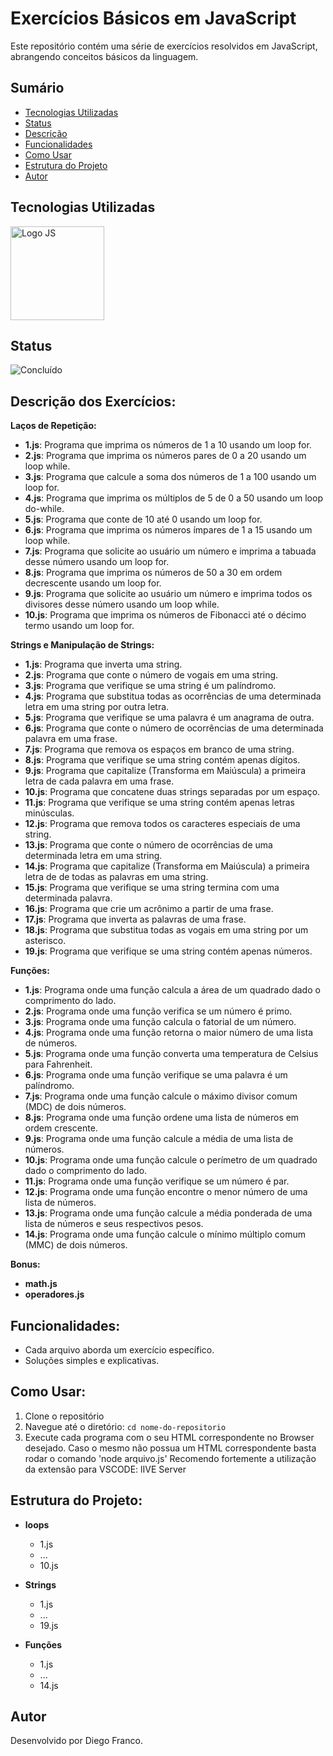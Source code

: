 # Exercícios Básicos em JavaScript

Este repositório contém uma série de exercícios resolvidos em JavaScript, abrangendo conceitos básicos da linguagem.

## Sumário

- [Tecnologias Utilizadas](#tecnologias-utilizadas)
- [Status](#status)
- [Descrição](#descrição)
- [Funcionalidades](#funcionalidades)
- [Como Usar](#como-usar)
- [Estrutura do Projeto](#estrutura-do-projeto)
- [Autor](#autor)

## Tecnologias Utilizadas

<div style="display: flex; flex-direction: row;">
  <div style="margin-right: 20px; display: flex; justify-content: flex-start;">
    <img src="img/js.png" alt="Logo JS" width="150"/>
  </div>
</div>

## Status

![Concluído](http://img.shields.io/static/v1?label=STATUS&message=CONCLUIDO&color=GREEN&style=for-the-badge)

## Descrição dos Exercícios:

**Laços de Repetição:**

- **1.js**: Programa que imprima os números de 1 a 10 usando um loop for.
- **2.js**: Programa que imprima os números pares de 0 a 20 usando um loop while.
- **3.js**: Programa que calcule a soma dos números de 1 a 100 usando um loop for.
- **4.js**: Programa que imprima os múltiplos de 5 de 0 a 50 usando um loop do-while.
- **5.js**: Programa que conte de 10 até 0 usando um loop for.
- **6.js**: Programa que imprima os números ímpares de 1 a 15 usando um loop while.
- **7.js**: Programa que solicite ao usuário um número e imprima a tabuada desse número usando um loop for.
- **8.js**: Programa que imprima os números de 50 a 30 em ordem decrescente usando um loop for.
- **9.js**: Programa que solicite ao usuário um número e imprima todos os divisores desse número usando um loop while.
- **10.js**: Programa que imprima os números de Fibonacci até o décimo termo usando um loop for.

**Strings e Manipulação de Strings:**

- **1.js**: Programa que inverta uma string.
- **2.js**: Programa que conte o número de vogais em uma string.
- **3.js**: Programa que verifique se uma string é um palíndromo.
- **4.js**: Programa que substitua todas as ocorrências de uma determinada letra em uma string por outra letra.
- **5.js**: Programa que verifique se uma palavra é um anagrama de outra.
- **6.js**: Programa que conte o número de ocorrências de uma determinada palavra em uma frase.
- **7.js**: Programa que remova os espaços em branco de uma string.
- **8.js**: Programa que verifique se uma string contém apenas dígitos.
- **9.js**: Programa que capitalize (Transforma em Maiúscula) a primeira letra de cada palavra em uma frase.
- **10.js**: Programa que concatene duas strings separadas por um espaço.
- **11.js**: Programa que verifique se uma string contém apenas letras minúsculas.
- **12.js**: Programa que remova todos os caracteres especiais de uma string.
- **13.js**: Programa que conte o número de ocorrências de uma determinada letra em uma string.
- **14.js**: Programa que capitalize (Transforma em Maiúscula) a primeira letra de de todas as palavras em uma string.
- **15.js**: Programa que verifique se uma string termina com uma determinada palavra.
- **16.js**: Programa que crie um acrônimo a partir de uma frase.
- **17.js**: Programa que inverta as palavras de uma frase.
- **18.js**: Programa que substitua todas as vogais em uma string por um asterisco.
- **19.js**: Programa que verifique se uma string contém apenas números.

**Funções:**

- **1.js**: Programa onde uma função calcula a área de um quadrado dado o comprimento do lado.
- **2.js**: Programa onde uma função verifica se um número é primo.
- **3.js**: Programa onde uma função calcula o fatorial de um número.
- **4.js**: Programa onde uma função retorna o maior número de uma lista de números.
- **5.js**: Programa onde uma função converta uma temperatura de Celsius para Fahrenheit.
- **6.js**: Programa onde uma função verifique se uma palavra é um palíndromo.
- **7.js**: Programa onde uma função calcule o máximo divisor comum (MDC) de dois números.
- **8.js**: Programa onde uma função ordene uma lista de números em ordem crescente.
- **9.js**: Programa onde uma função calcule a média de uma lista de números.
- **10.js**: Programa onde uma função calcule o perímetro de um quadrado dado o comprimento do lado.
- **11.js**: Programa onde uma função verifique se um número é par.
- **12.js**: Programa onde uma função encontre o menor número de uma lista de números.
- **13.js**: Programa onde uma função calcule a média ponderada de uma lista de números e seus respectivos pesos.
- **14.js**: Programa onde uma função calcule o mínimo múltiplo comum (MMC) de dois números.

**Bonus:**

- **math.js**
- **operadores.js**

## Funcionalidades:

- Cada arquivo aborda um exercício específico.
- Soluções simples e explicativas.

## Como Usar:

1. Clone o repositório
2. Navegue até o diretório: `cd nome-do-repositorio`
3. Execute cada programa com o seu HTML correspondente no Browser desejado.
   Caso o mesmo não possua um HTML correspondente basta rodar o comando 'node arquivo.js'
   Recomendo fortemente a utilização da extensão para VSCODE: lIVE Server

## Estrutura do Projeto:

- **loops**

  - 1.js
  - ...
  - 10.js

- **Strings**

  - 1.js
  - ...
  - 19.js

- **Funções**
  - 1.js
  - ...
  - 14.js

## Autor

Desenvolvido por Diego Franco.
